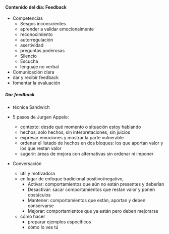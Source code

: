 #### Contenido del día: Feedback
- Competencias
	- Sesgos inconscientes
	- aprender a validar emocionalmente
	- reconocimiento
	- autorregulación
	- asertividad
	- preguntas poderosas
	- Silencio
	- Escucha
	- lenguaje no verbal
- Comunicación clara
- dar y recibir feedback
- fomentar la evaluación 


##### Dar feedback
- técnica Sandwich
- 5 pasos de Jurgen Appelo:
	- contexto: desde qué momento o situación estoy hablando
	- hechos: solo hechos, sin interpretaciones, sin juicios
	- expresar emociones y mostrar la parte vulnerable
	- ordenar el listado de hechos en dos bloques: los que aportan valor y los que restan valor
	- sugerir: áreas de mejora con alternativas sin ordenar ni imponer
	
- Conversación
	- útil y motivadora
	- en lugar de enfoque tradicional positivo/negativo, 
		- Activar: comportamientos que aún no están presentes y deberían 
		- Desactivar: sacar comportamientos que restan valor y ponen obstáculos
		- Mantener: comportamientos que están, aportan y deben conservarse
		- Mejorar: comportamientos que ya están pero deben mejorarse
	- cómo hacer
		- preparar ejemplos específicos
		- cómo lo ves tú